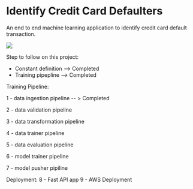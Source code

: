 # Identify Credit Card Defaulters
An end to end machine learning application to identify credit card default transaction.

<img src="https://hceconomics.uchicago.edu/sites/default/files/styles/feature/public/news/iStock-1058694620-HCEO.jpg">

Step to follow on this project: 

- Constant definition --> Completed
- Training pipepline --> Completed

Training Pipeline:

1 - data ingestion pipeline -- > Completed

2 - data validation pipeline

3 - data transformation pipeline

4 - data trainer pipeline

5 - data evaluation pipeline

6 - model trainer pipeline

7 - model pusher pipiline

Deployment: 
8 - Fast API app 
9 - AWS Deployment
